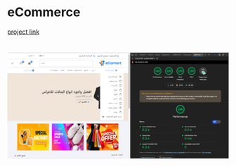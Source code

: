 
# eCommerce 
[project link](https://nextshop-lilac.vercel.app)
# 
![alt text](https://github.com/MohamadAbudaya97/nextshop/blob/main/README/lighthouse.png?raw=true)
